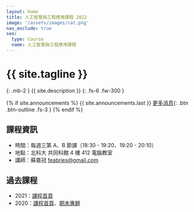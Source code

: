 ```yaml
---
layout: home
title: 人工智慧與工程應用課程 2022
image: '/assets/images/cat.png'
nav_exclude: true
seo:
  type: Course
  name: 人工智慧與工程應用課程
---
```


# {{ site.tagline }}
{: .mb-2 }
{{ site.description }}
{: .fs-6 .fw-300 }

{% if site.announcements %}
{{ site.announcements.last }}
[更多消息](announcements.md){: .btn .btn-outline .fs-3 }
{% endif %}

## 課程資訊

- 時間：每週三第 A、B 節課（18:30 - 19:20、19:20 - 20:10）
- 地點：北科大 共同科館 4 樓 412 電腦教室
- 講師：蘇嘉冠 feabries@gmail.com

## 過去課程

- 2021：[課程首頁](https://aintut.github.io/2021/)
- 2020：[課程首頁](https://sites.google.com/view/2020aintut/)、[期末專題](https://hackmd.io/HbOStYCGR2atnyOyNzmo4w)
